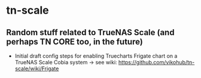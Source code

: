 # tn-scale

## Random stuff related to TrueNAS Scale (and perhaps TN CORE too, in the future)

* Initial draft config steps for enabling Truecharts Frigate chart on a TrueNAS Scale Cobia system -> see wiki: https://github.com/vikohub/tn-scale/wiki/Frigate



